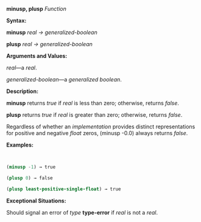 **minusp, plusp** *Function* 



**Syntax:** 



**minusp** *real → generalized-boolean* 



**plusp** *real → generalized-boolean* 



**Arguments and Values:** 



*real*—a *real*. 



*generalized-boolean*—a *generalized boolean*. 



**Description:** 



**minusp** returns *true* if *real* is less than zero; otherwise, returns *false*. 



**plusp** returns *true* if *real* is greater than zero; otherwise, returns *false*. 



Regardless of whether an *implementation* provides distinct representations for positive and negative *float* zeros, (minusp -0.0) always returns *false*. 



**Examples:**
```lisp
 

(minusp -1) → true 

(plusp 0) → false 

(plusp least-positive-single-float) → true 


```
**Exceptional Situations:** 



Should signal an error of *type* **type-error** if *real* is not a *real*. 







 



 



